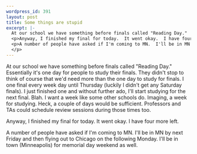 ```yaml
--- 
wordpress_id: 391
layout: post
title: Some things are stupid
excerpt: |-
  At our school we have something before finals called "Reading Day."  Essentially it's one day for people to study their finals.  They didn't stop to think of course that we'd need more than the one day to study for finals.  I one final every week day until Thursday (luckily I didn't get any Saturday finals).  I just finished one and without further ado, I'll start studying for the next final.  Blah.  I want a week like some other schools do.  Imaging, a week for studying.  Heck, a couple of days would be sufficient.  Professors and TAs could schedule review sessions during those times too.
  <p>Anyway, I finished my final for today.  It went okay.  I have four more left.</p>
  <p>A number of people have asked if I'm coming to MN.  I'll be in MN by next Friday and then flying out to Chicago on the following Monday.  I'll be in town (Minneapolis) for memorial day weekend as well.
  </p>
---
```

At our school we have something before finals called "Reading Day."  Essentially it's one day for people to study their finals.  They didn't stop to think of course that we'd need more than the one day to study for finals.  I one final every week day until Thursday (luckily I didn't get any Saturday finals).  I just finished one and without further ado, I'll start studying for the next final.  Blah.  I want a week like some other schools do.  Imaging, a week for studying.  Heck, a couple of days would be sufficient.  Professors and TAs could schedule review sessions during those times too.
<p>Anyway, I finished my final for today.  It went okay.  I have four more left.</p>
<p>A number of people have asked if I'm coming to MN.  I'll be in MN by next Friday and then flying out to Chicago on the following Monday.  I'll be in town (Minneapolis) for memorial day weekend as well.
</p>
